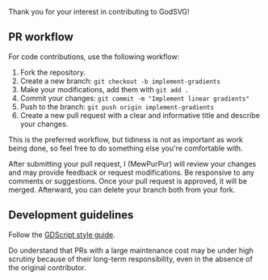 Thank you for your interest in contributing to GodSVG!

## PR workflow

For code contributions, use the following workflow:

1. Fork the repository.
2. Create a new branch: `git checkout -b implement-gradients`
3. Make your modifications, add them with `git add .`
4. Commit your changes: `git commit -m "Implement linear gradients"`
5. Push to the branch: `git push origin implement-gradients`
6. Create a new pull request with a clear and informative title and describe your changes.

This is the preferred workflow, but tidiness is not as important as work being done, so feel free to do something else you're comfortable with.

After submitting your pull request, I (MewPurPur) will review your changes and may provide feedback or request modifications. Be responsive to any comments or suggestions. Once your pull request is approved, it will be merged. Afterward, you can delete your branch both from your fork.

## Development guidelines

Follow the [GDScript style guide](https://docs.godotengine.org/en/stable/tutorials/scripting/gdscript/gdscript_styleguide.html).

Do understand that PRs with a large maintenance cost may be under high scrutiny because of their long-term responsibility, even in the absence of the original contributor.
